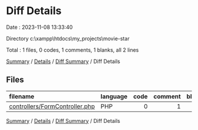 # Diff Details

Date : 2023-11-08 13:33:40

Directory c:\\xampp\\htdocs\\my_projects\\movie-star

Total : 1 files,  0 codes, 1 comments, 1 blanks, all 2 lines

[Summary](results.md) / [Details](details.md) / [Diff Summary](diff.md) / Diff Details

## Files
| filename | language | code | comment | blank | total |
| :--- | :--- | ---: | ---: | ---: | ---: |
| [controllers/FormController.php](/controllers/FormController.php) | PHP | 0 | 1 | 1 | 2 |

[Summary](results.md) / [Details](details.md) / [Diff Summary](diff.md) / Diff Details